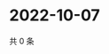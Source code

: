 # 2022-10-07

共 0 条

<!-- BEGIN WEIBO -->
<!-- 最后更新时间 Fri Oct 07 2022 20:40:00 GMT+0800 (China Standard Time) -->

<!-- END WEIBO -->
